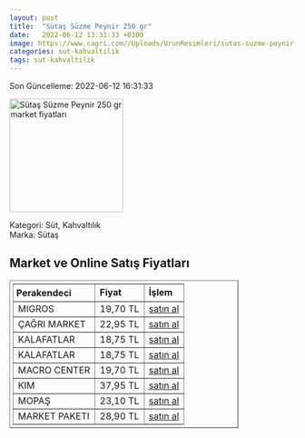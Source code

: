 ```yaml
---
layout: post
title:  "Sütaş Süzme Peynir 250 gr"
date:   2022-06-12 13:31:33 +0300
image: https://www.cagri.com//Uploads/UrunResimleri/sutas-suzme-peynir-250-gr-9235.jpg
categories: sut-kahvaltilik
tags: sut-kahvaltilik
---
```


Son Güncelleme: 2022-06-12 16:31:33

<img src="https://www.cagri.com//Uploads/UrunResimleri/sutas-suzme-peynir-250-gr-9235.jpg" width="200" alt="Sütaş Süzme Peynir 250 gr market fiyatları" />

Kategori: Süt, Kahvaltılık
<br />
Marka: Sütaş

<h2>Market ve Online Satış Fiyatları</h2>

<table border="1" style="padding: 5px;width:80%;">
  <tr>
    <td style="padding: 5px;"><strong>Perakendeci</strong></td>
    <td><strong>Fiyat</strong></td>
    <td><strong>İşlem</strong></td>
  </tr>
  <tr>
              <td title="Migros">MIGROS</td>
              <td>19,70 TL</td>
              <td><a title="Migros" target="_blank" href="https://www.migros.com.tr/sutas-suzme-peynir-250-g-p-98d9b5">satın al</a></td>
            </tr><tr>
              <td title="Çağrı Market">ÇAĞRI MARKET</td>
              <td>22,95 TL</td>
              <td><a title="Çağrı Market" target="_blank" href="https://www.cagri.com/sutas-suzme-peynir-250-gr">satın al</a></td>
            </tr><tr>
              <td title="Kalafatlar">KALAFATLAR</td>
              <td>18,75 TL</td>
              <td><a title="Kalafatlar" target="_blank" href="https://www.kalafatlar.com/urun/sutas-suzme-peynir-250-gr">satın al</a></td>
            </tr><tr>
              <td title="Kalafatlar">KALAFATLAR</td>
              <td>18,75 TL</td>
              <td><a title="Kalafatlar" target="_blank" href="https://www.kalafatlar.com/urun/sutas-suzme-peynir-250-gr">satın al</a></td>
            </tr><tr>
              <td title="Macro Center">MACRO CENTER</td>
              <td>19,70 TL</td>
              <td><a title="Macro Center" target="_blank" href="https://www.macrocenter.com.tr/sutas-suzme-peynir-250-g-p-98d9b5">satın al</a></td>
            </tr><tr>
              <td title="Kim">KIM</td>
              <td>37,95 TL</td>
              <td><a title="Kim" target="_blank" href="https://www.kimgeldi.com/sutas-suzme-peynir-500-gr">satın al</a></td>
            </tr><tr>
              <td title="Mopaş">MOPAŞ</td>
              <td>23,10 TL</td>
              <td><a title="Mopaş" target="_blank" href="https://www.mopas.com.tr/sutas-suzme-peynir-250-gr/p/105292">satın al</a></td>
            </tr><tr>
              <td title="Market Paketi">MARKET PAKETI</td>
              <td>28,90 TL</td>
              <td><a title="Market Paketi" target="_blank" href="https://www.marketpaketi.com.tr/sutas-suzme-peynir-250-gr-p-1723">satın al</a></td>
            </tr>
</table>
